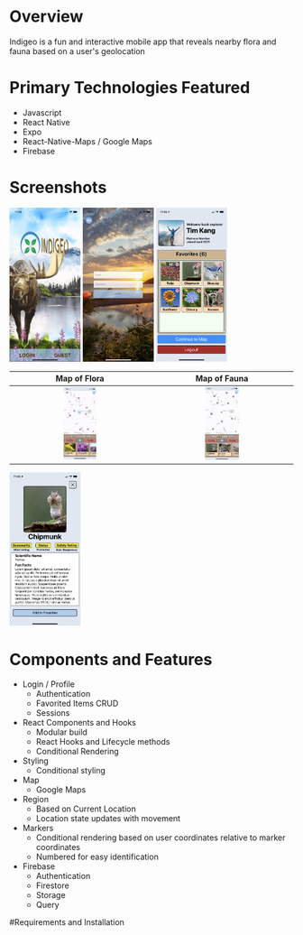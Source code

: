 # Overview

Indigeo is a fun and interactive mobile app that reveals nearby flora and fauna based on a user's geolocation

# Primary Technologies Featured

- Javascript
- React Native
- Expo
- React-Native-Maps / Google Maps
- Firebase

# Screenshots

<img src="./app/assets/screenshots/Indigeo-Home.png" width="25%" height="35%">
<img src="./app/assets/screenshots/Indigeo-Login.PNG" width="25%" height="35%">
<img src="./app/assets/screenshots/Indigeo-Profile.PNG" width="25%" height="35%">


Map of Flora                                                                        |  Map of Fauna
:----------------------------------------------------------------------------------:|:----------------------------------------------------------------------------------:
<img src="./app/assets/screenshots/Indigeo-FloraMap.PNG" width="25%" height="35%">  |  <img src="./app/assets/screenshots/Indigeo-FaunaMap.PNG" width="25%" height="35%">
<img src="./app/assets/screenshots/Indigeo-Detail.PNG" width="25%" height="35%">


# Components and Features

- Login / Profile
  - Authentication
  - Favorited Items CRUD
  - Sessions
- React Components and Hooks
  - Modular build
  - React Hooks and Lifecycle methods
  - Conditional Rendering
- Styling
  - Conditional styling
- Map
  - Google Maps
- Region
  - Based on Current Location
  - Location state updates with movement
- Markers
  - Conditional rendering based on user coordinates relative to marker coordinates
  - Numbered for easy identification
- Firebase
  - Authentication
  - Firestore
  - Storage
  - Query

#Requirements and Installation
